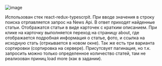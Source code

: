 ![image](https://user-images.githubusercontent.com/61179322/177103537-abf680ce-018a-4484-91d6-5b09e106d117.png)

Использован стек react-redux-typescrpit. При вводе значения в строку поиска отрпавляется запрос на News Api. В ответ приходят найденные статьи. Отображатся статьи в виде карточек с кратким описанием. При клике на карточку выполняется переход на страницу about, где отображается подробная информация о статье, фото, и ссылка на исходную стать  (отркывается в новом окне). Так же есть три варианта сортировки (сортировка на сервере). Присутсвует пагинация, но т.к. запросить можно только определенное количество статей, там не реализован приниц load more (как в задании).
